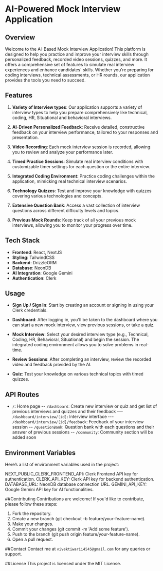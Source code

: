 # AI-Powered Mock Interview Application

## Overview
 
Welcome to the AI-Based Mock Interview Application! This platform is designed to help you practice and improve your interview skills through personalized feedback, recorded video sessions, quizzes, and more. It offers a comprehensive set of features to simulate real interview experiences and enhance candidates' skills. Whether you're preparing for coding interviews, technical assessments, or HR rounds, our application provides the tools you need to succeed.

## Features

1. **Variety of Interview types**: Our application supports a variety of interview types to help you prepare comprehensively like technical, coding, HR, Situational and behavioral interviews.

2. **AI-Driven Personalized Feedback**: Receive detailed, constructive feedback on your interview performance, tailored to your responses and presentation.

3. **Video Recording**: Each mock interview session is recorded, allowing you to review and analyze your performance later.

4. **Timed Practice Sessions**: Simulate real interview conditions with customizable timer settings for each question or the entire interview.

5. **Integrated Coding Environment**: Practice coding challenges within the application, mimicking real technical interview scenarios.

6. **Technology Quizzes**: Test and improve your knowledge with quizzes covering various technologies and concepts.

7. **Extensive Question Bank**: Access a vast collection of interview questions across different difficulty levels and topics.

8. **Previous Mock Rounds**: Keep track of all your previous mock interviews, allowing you to monitor your progress over time.


## Tech Stack

- **Frontend**: React, NextJS
- **Styling**: TailwindCSS
- **Backend**: DrizzleORM
- **Database**: NeonDB
- **AI Integration**: Google Gemini
- **Authentication**: Clerk


## Usage

- **Sign Up / Sign In**: Start by creating an account or signing in using your Clerk credentials.

- **Dashboard**: After logging in, you'll be taken to the dashboard where you can start a new mock interview, view previous sessions, or take a quiz.

- **Mock Interview**: Select your desired interview type (e.g., Technical, Coding, HR, Behavioral, Situational) and begin the session. The integrated coding environment allows you to solve problems in real-time.

- **Review Sessions**: After completing an interview, review the recorded video and feedback provided by the AI.

- **Quiz**: Test your knowledge on various technical topics with timed quizzes.

## API Routes

- `/`: Home page
 -- `/dashboard`: Create new interview or quiz and get list of previous interviews and quizzes and their feedback
  --- `/dashboard/interview/[id]`: Interview interface
  --- `/dashboard/interview/[id]/feedback`: Feedback of your interview session
 -- `/questionBank`: Question bank with each questions and their answer of previous sessions
 -- `/community`: Community section will be added soon

## Environment Variables
Here’s a list of environment variables used in the project:

NEXT_PUBLIC_CLERK_FRONTEND_API: Clerk Frontend API key for authentication.
CLERK_API_KEY: Clerk API key for backend authentication.
DATABASE_URL: NeonDB database connection URL.
GEMINI_API_KEY: Google Gemini API key for AI functionalities.


##Contributing
Contributions are welcome! If you'd like to contribute, please follow these steps:

1. Fork the repository.
2. Create a new branch (git checkout -b feature/your-feature-name).
3. Make your changes.
4. Commit your changes (git commit -m 'Add some feature').
5. Push to the branch (git push origin feature/your-feature-name).
6. Open a pull request.

##Contact
Contact me at `vivektiwarii4545@gmail.com` for any queries or support.

##License
This project is licensed under the MIT License.



